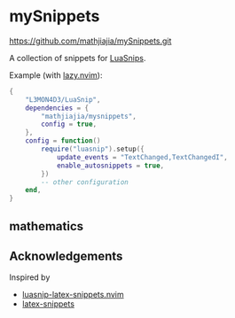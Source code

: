 # mySnippets

https://github.com/mathjiajia/mySnippets.git

A collection of snippets for [LuaSnips][luasnip].

Example (with [lazy.nvim][lazy]):

```lua
{
    "L3MON4D3/LuaSnip",
    dependencies = {
        "mathjiajia/mysnippets",
        config = true,
    },
    config = function()
        require("luasnip").setup({
            update_events = "TextChanged,TextChangedI",
            enable_autosnippets = true,
        })
        -- other configuration
    end,
}
```

## mathematics

## Acknowledgements

Inspired by

- [luasnip-latex-snippets.nvim](https://github.com/evesdropper/luasnip-latex-snippets.nvim)
- [latex-snippets](https://github.com/gillescastel/latex-snippets)

[lazy]: https://github.com/folke/lazy.nvim
[luasnip]: https://github.com/L3MON4D3/LuaSnip
